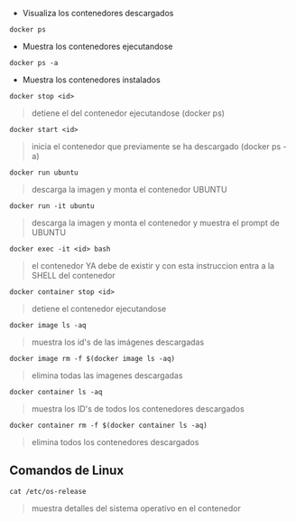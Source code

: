 * Visualiza los contenedores descargados
```
docker ps
```
* Muestra los contenedores ejecutandose
```
docker ps -a
```
* Muestra los contenedores instalados

```
docker stop <id>
```
>detiene el <id> del contenedor ejecutandose (docker ps)


```
docker start <id>
```
>inicia el contenedor que previamente se ha descargado (docker ps -a)


```
docker run ubuntu
```
>descarga la imagen y monta el contenedor UBUNTU

```
docker run -it ubuntu 
```
>descarga la imagen y monta el contenedor y muestra el prompt de UBUNTU

```
docker exec -it <id> bash
```
>el contenedor YA debe de existir y con esta instruccion entra a la SHELL del contenedor


```
docker container stop <id>
```
>detiene el contenedor <id> ejecutandose


```
docker image ls -aq
```
>muestra los id's de las imágenes descargadas


```
docker image rm -f $(docker image ls -aq)
```
>elimina todas las imagenes descargadas

```
docker container ls -aq
```
>muestra los ID's de todos los contenedores descargados

```
docker container rm -f $(docker container ls -aq)
```
>elimina todos los contenedores descargados






## Comandos de Linux
```
cat /etc/os-release
```
>muestra detalles del sistema operativo en el contenedor

